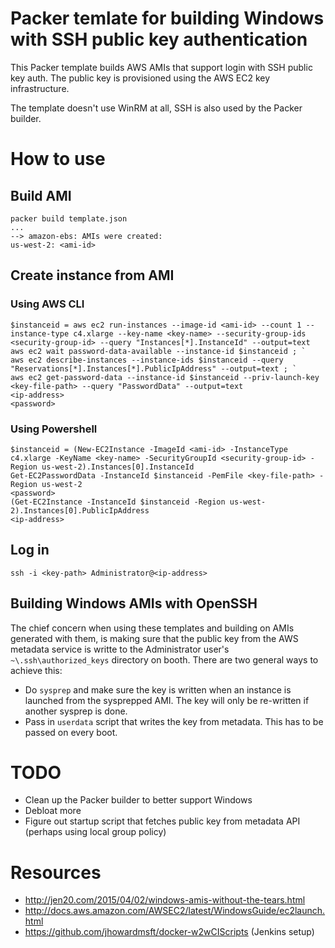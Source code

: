 # Packer temlate for building Windows with SSH public key authentication

This Packer template builds AWS AMIs that support login with SSH public key auth. The public key is provisioned using the AWS EC2 key infrastructure.

The template doesn't use WinRM at all, SSH is also used by the Packer builder.

# How to use

## Build AMI

```
packer build template.json
...
--> amazon-ebs: AMIs were created:
us-west-2: <ami-id>
```

## Create instance from AMI

### Using AWS CLI

```
$instanceid = aws ec2 run-instances --image-id <ami-id> --count 1 --instance-type c4.xlarge --key-name <key-name> --security-group-ids <security-group-id> --query "Instances[*].InstanceId" --output=text
aws ec2 wait password-data-available --instance-id $instanceid ; `
aws ec2 describe-instances --instance-ids $instanceid --query "Reservations[*].Instances[*].PublicIpAddress" --output=text ; `
aws ec2 get-password-data --instance-id $instanceid --priv-launch-key <key-file-path> --query "PasswordData" --output=text
<ip-address>
<password>
```

### Using Powershell

```
$instanceid = (New-EC2Instance -ImageId <ami-id> -InstanceType c4.xlarge -KeyName <key-name> -SecurityGroupId <security-group-id> -Region us-west-2).Instances[0].InstanceId
Get-EC2PasswordData -InstanceId $instanceid -PemFile <key-file-path> -Region us-west-2
<password>
(Get-EC2Instance -InstanceId $instanceid -Region us-west-2).Instances[0].PublicIpAddress
<ip-address>
```

## Log in

```
ssh -i <key-path> Administrator@<ip-address>
```

## Building Windows AMIs with OpenSSH

The chief concern when using these templates and building on AMIs generated with them, is making sure that the public key from the AWS metadata service is writte to the Administrator user's `~\.ssh\authorized_keys` directory on booth. There are two general ways to achieve this:

 * Do `sysprep` and make sure the key is written when an instance is launched from the sysprepped AMI. The key will only be re-written if another sysprep is done.
 * Pass in `userdata` script that writes the key from metadata. This has to be passed on every boot.

# TODO

 * Clean up the Packer builder to better support Windows
 * Debloat more
 * Figure out startup script that fetches public key from metadata API (perhaps using local group policy)

# Resources

 * http://jen20.com/2015/04/02/windows-amis-without-the-tears.html
 * http://docs.aws.amazon.com/AWSEC2/latest/WindowsGuide/ec2launch.html
 * https://github.com/jhowardmsft/docker-w2wCIScripts (Jenkins setup)
